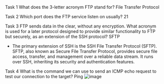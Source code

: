 Task 1
What does the 3-letter acronym FTP stand for?
File Transfer Protocol

Task 2
Which port does the FTP service listen on usually?
21

Task 3
FTP sends data in the clear, without any encryption. What acronym is used for a later protocol designed to provide similar functionality to FTP but securely, as an extension of the SSH protocol?
SFTP
- The primary extension of SSH is the SSH File Transfer Protocol (SFTP). SFTP, also known as Secure File Transfer Protocol, provides secure file access, transfer, and management over a reliable data stream. It runs over SSH, inheriting its security and authentication features.

Task 4
What is the command we can use to send an ICMP echo request to test our connection to the target?
Ping
![image](https://github.com/user-attachments/assets/201dae8a-6dda-4aab-a448-2f1a7fe1bdd9)
